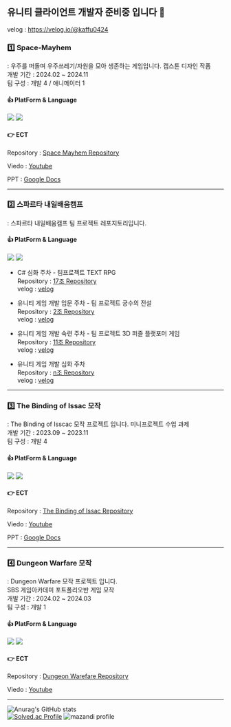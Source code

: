 ## 유니티 클라이언트 개발자 준비중 입니다 👋

velog  : https://velog.io/@kaffu0424
</br>

### 1️⃣ Space-Mayhem
: 우주를 떠돌며 우주쓰레기/자원을 모아 생존하는 게임입니다.
캡스톤 디자인 작품<br>
개발 기간 : 2024.02 ~ 2024.11<br>
팀 구성 : 개발 4 / 애니메이터 1

#### 👍 PlatForm & Language
<img src="https://img.shields.io/badge/UNITY-3C5280?style=flat-square&logo=Unity&logoColor=white"/> <img src="https://img.shields.io/badge/C%23-00599C?style=flat-square&logo=c-sharp&logoColor=white"/>

#### 👉 ECT
Repository  : [Space Mayhem Repository](https://github.com/Newbie-Appealer/Space-Mayhem)

Viedo       : [Youtube](https://youtu.be/AnYdyji6FxM?si=5NJ4vNIoWBMEvAJh)

PPT         : [Google Docs](https://docs.google.com/presentation/d/1mru2w6e5_sYrYJNinHomeGzJKDLzcbZB/edit#slide=id.p1)
</br>

<hr>

### 2️⃣ 스파르타 내일배움캠프
: 스파르타 내일배움캠프 팀 프로젝트 레포지토리입니다.

#### 👍 PlatForm & Language
<img src="https://img.shields.io/badge/UNITY-3C5280?style=flat-square&logo=Unity&logoColor=white"/> <img src="https://img.shields.io/badge/C%23-00599C?style=flat-square&logo=c-sharp&logoColor=white"/>

 - C# 심화 주차 - 팀프로젝트 TEXT RPG <br>
Repository : [17조 Repository](https://github.com/kaffu0424/TeamRPG_17) <br>
velog      : [velog](https://velog.io/@kaffu0424/내배캠-팀프로젝트-마무리-TEXT-RPG)

- 유니티 게임 개발 입문 주차 - 팀 프로젝트 궁수의 전설 </br>
Repository : [2조 Repository](https://github.com/SpartaTeam2/Sparta_Team2) <br>
velog      : [velog](https://velog.io/@kaffu0424/내배캠-프로젝트-마무리-궁수의전설)

- 유니티 게임 개발 숙련 주차 - 팀 프로젝트 3D 퍼즐 플랫포머 게임 <br>
Repository : [11조 Repository](https://github.com/Sparta-Team11-Puzzle/Sparta_Puzzle) <br>
velog      : [velog](https://velog.io/@kaffu0424/3D-퍼즐-플랫포머-게임-팀프로젝트-마무리)

- 유니티 게임 개발 심화 주차 <br>
Repository : [n조 Repository]() <br>
velog      : [velog]()

<hr>

### 3️⃣ The Binding of Issac 모작 
: The Binding of Isscac 모작 프로젝트 입니다.
미니프로젝트 수업 과제<br>
개발 기간 : 2023.09 ~ 2023.11<br>
팀 구성 : 개발 4

#### 👍 PlatForm & Language
<img src="https://img.shields.io/badge/UNITY-3C5280?style=flat-square&logo=Unity&logoColor=white"/> <img src="https://img.shields.io/badge/C%23-00599C?style=flat-square&logo=c-sharp&logoColor=white"/>

#### 👉 ECT
Repository  : [The Binding of Issac Repository](https://github.com/IGC-The-Binding-Of-Issac)

Viedo       : [Youtube](https://www.youtube.com/watch?v=0n2EI_Dh5ko)

PPT         : [Google Docs](https://docs.google.com/presentation/d/1i3ZaaJ573T6M0k1iqAfXqhrbNu8Uze4F/edit?rtpof=true&sd=true)
</br>

<hr>

### 4️⃣ Dungeon Warfare 모작
: Dungeon Warfare 모작 프로젝트 입니다.<br>
SBS 게임아카데미 포트폴리오반 게임 모작<br>
개발 기간 : 2024.02 ~ 2024.03<br>
팀 구성 : 개발 1

#### 👍 PlatForm & Language
<img src="https://img.shields.io/badge/UNITY-3C5280?style=flat-square&logo=Unity&logoColor=white"/> <img src="https://img.shields.io/badge/C%23-00599C?style=flat-square&logo=c-sharp&logoColor=white"/>

#### 👉 ECT
Repository  : [Dungeon Warefare Repository](https://github.com/kaffu0424/DungeonWarfare)

Viedo       : [Youtube](https://www.youtube.com/watch?v=UGb589c2sPg)
</br>
<hr>

![Anurag's GitHub stats](https://github-readme-stats.vercel.app/api?username=kaffu0424&show_icons=true&theme=radical)
<br>
[![Solved.ac Profile](http://mazassumnida.wtf/api/v2/generate_badge?boj=kaffu)](https://solved.ac/kaffu)
![mazandi profile](http://mazandi.herokuapp.com/api?handle=kaffu&theme=dark)
